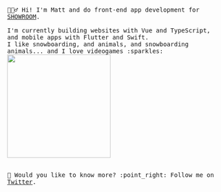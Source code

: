 
<samp>
  🙋🏼‍♂️ Hi! I'm Matt and do front-end app development for <a href="https://www.showroom-live.com">SHOWROOM</a>.
  <br><br>I'm currently building websites with Vue and TypeScript, and mobile apps with Flutter and Swift.
  <br> I like snowboarding, and animals, and snowboarding animals... and I love videogames :sparkles:<br>
  <img src="https://i.imgur.com/vP0qxPQ.gif" width="240px" align="center"><br>
  <br><br>🐥 Would you like to know more? :point_right: Follow me on <a href="https://twitter.com/mattwestcott">Twitter</a>.
</samp>
<br><br>
